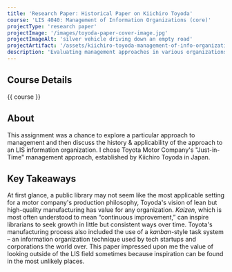 ```yaml
---
title: 'Research Paper: Historical Paper on Kiichiro Toyoda'
course: 'LIS 4040: Management of Information Organizations (core)'
projectType: 'research paper'
projectImage: '/images/toyoda-paper-cover-image.jpg'
projectImageAlt: 'silver vehicle driving down an empty road'
projectArtifact: '/assets/kiichiro-toyoda-management-of-info-organizations.pdf'
description: 'Evaluating management approaches in various organizations and applying them to LIS environments'
---
```


## Course Details

{{ course }}

## About

This assignment was a chance to explore a particular approach to management and then discuss the history & applicability of the approach to an LIS information organization. I chose Toyota Motor Company's "Just-in-Time" management approach, established by Kiichiro Toyoda in Japan.

## Key Takeaways

At first glance, a public library may not seem like the most applicable setting for a motor company's production philosophy, Toyoda's vision of lean but high-quality manufacturing has value for any organization. *Kaizen*, which is most often understood to mean “continuous improvement,” can inspire librarians to seek growth in little but consistent ways over time. Toyota's manufacturing process also included the use of a *kanban*-style task system – an information organization technique used by tech startups and corporations the world over. This paper impressed upon me the value of looking outside of the LIS field sometimes because inspiration can be found in the most unlikely places.